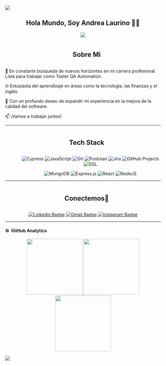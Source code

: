 <img align="center" src="https://user-images.githubusercontent.com/73097560/115834477-dbab4500-a447-11eb-908a-139a6edaec5c.gif">

<h2 align="center"> Hola Mundo, Soy Andrea Laurino 👩‍💻 </h2>

<p align="center">
  <a href="https://github.com/Andrea-Laurino"><img src="https://readme-typing-svg.herokuapp.com?font=Time+New+Roman&color=pink&size=25&center=true&vCenter=true&width=600&height=100&lines=Tester+QA+Manual;+Tester+Automation;+QA+Engineer">
</a>
</p>

<div id="user-content-toc">
  <ul align="center">
    <h2 style="display: inline-block">Sobre Mi</h2>
  <ul>
</div>

<p>
🌱 En constante búsqueda de nuevos horizontes en mi carrera profesional. Lista para trabajar como Tester QA Automation. 
  
🤓 Entusiasta del aprendizaje en áreas como la tecnología, las finanzas y el inglés.

📖 Con un profundo deseo de expandir mi experiencia en la mejora de la calidad del software.

📫 ¡Vamos a trabajar juntos!

</p>

---

<div id="user-content-toc">
  <ul align="center">
    <h2 style="display: inline-block">Tech Stack</h2>
  <ul>


![Cypress](https://img.shields.io/badge/cypress-%2330B5FF.svg?style=for-the-badge&logo=cypress&logoColor=white)
![JavaScript](https://img.shields.io/badge/javascript-%23F7DF1E.svg?style=for-the-badge&logo=javascript&logoColor=black)
![Git](https://img.shields.io/badge/git-%23F1502F.svg?style=for-the-badge&logo=git&logoColor=white)
![Postman](https://img.shields.io/badge/Postman-FF6C37?style=for-the-badge&logo=Postman&logoColor=white)
![Jira](https://img.shields.io/badge/jira-%230A1F44.svg?style=for-the-badge&logo=jira&logoColor=white)
![GitHub Projects](https://img.shields.io/badge/github%20projects-%23121011.svg?style=for-the-badge&logo=github&logoColor=white)
![SQL](https://img.shields.io/badge/sql-%2342A0D6.svg?style=for-the-badge&logo=sql&logoColor=white)



![MongoDB](https://img.shields.io/badge/MongoDB-4EA94B?style=for-the-badge&logo=mongodb&logoColor=white)
![Express.js](https://img.shields.io/badge/express.js-%23404d59.svg?style=for-the-badge&logo=express&logoColor=%2361DAFB)
![React](https://img.shields.io/badge/react-%2320232a.svg?style=for-the-badge&logo=react&logoColor=%2361DAFB)
![NodeJS](https://img.shields.io/badge/node.js-6DA55F?style=for-the-badge&logo=node.js&logoColor=white)


</div>

---

<div id="user-content-toc">
  <ul align="center">
    <summary><h2 style="display: inline-block">Conectemos🤝</h2></summary>
  </ul>

</div>

<div align="center">

<a href="">[![Linkedin Badge](https://img.shields.io/badge/LinkedIn-0077B5?style=for-the-badge&logo=linkedin&logoColor=white)](https://www.linkedin.com/in/andrea-laurino/)</a>
<a href="">[![Gmail Badge](https://img.shields.io/badge/Gmail-D14836?style=for-the-badge&logo=gmail&logoColor=white)](mailto:andreajlaurino@gmail.com) </a>
<a>[![Instagram Badge](https://img.shields.io/badge/Instagram-%23E4405F.svg?style=for-the-badge&logo=Instagram&logoColor=white)](https://www.instagram.com/andreajlaurino/)</a>

</div>

---

#### ⚙️ &nbsp;GitHub Analytics

<p align="center">
<a href="https://github.com/Andrea-Laurino">
  <img height="180em" src="https://streak-stats.demolab.com?user=Andrea-Laurino&theme=react&hide_border=true&locale=es&date_format=j%20M%5B%20Y%5D"/>

  <img height="180em" src="https://github-readme-stats-eight-theta.vercel.app/api/top-langs/?username=Andrea-Laurino&layout=compact&langs_count=8&theme=algolia"/>

  <img height="180em" src="https://github-readme-stats-eight-theta.vercel.app/api?username=Andrea-Laurino&show_icons=true&theme=algolia&include_all_commits=true&count_private=true"/>

</a>
</p>

<img src="https://user-images.githubusercontent.com/73097560/115834477-dbab4500-a447-11eb-908a-139a6edaec5c.gif">

